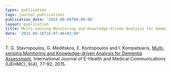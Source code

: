 ```yaml
---
types: publication
tags: journal_publications
publication_date: '2015-08-08T00:00:00'
layout: publication
title: Multi-sensing Monitoring and Knowledge-driven Analysis for Dementia Assessment
date: '2015-09-18T16:07:46+03:00'
---
```

<p>T. G. Stavropoulos, G. Meditskos, E. Kontopoulos and I. Kompatsiaris, <a href="http://www.igi-global.com/article/multi-sensing-monitoring-and-knowledge-driven-analysis-for-dementia-assessment/134012">Multi-sensing Monitoring and Knowledge-driven Analysis for Dementia Assessment</a>, International Journal of E-Health and Medical Communications (IJEHMC), 6(4), 77-92, 2015.</p>
